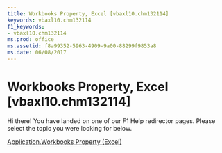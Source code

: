 ```yaml
---
title: Workbooks Property, Excel [vbaxl10.chm132114]
keywords: vbaxl10.chm132114
f1_keywords:
- vbaxl10.chm132114
ms.prod: office
ms.assetid: f8a99352-5963-4909-9a00-88299f9853a8
ms.date: 06/08/2017
---
```



# Workbooks Property, Excel [vbaxl10.chm132114]

Hi there! You have landed on one of our F1 Help redirector pages. Please select the topic you were looking for below.

[Application.Workbooks Property (Excel)](http://msdn.microsoft.com/library/5291a324-87d7-3916-ffee-34c3389cea13%28Office.15%29.aspx)

